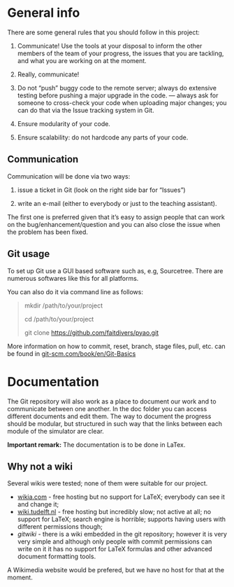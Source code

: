 # General info

There are some general rules that you should follow in this project:

1. Communicate!  Use the tools at your disposal to inform the other members of the team of your progress, the issues that you are tackling, and what you are working on at the moment.

2. Really, communicate!

3. Do not “push” buggy code to the remote server; always do extensive testing before pushing a major upgrade in the code. — always ask for someone to cross-check your code when uploading major changes; you can do that via the Issue tracking system in Git.

4. Ensure modularity of your code.

5. Ensure scalability: do not hardcode any parts of your code.

## Communication
Communication will be done via two ways:

1. issue a ticket in Git (look on the right side bar for “Issues”)

2. write an e-mail (either to everybody or just to the teaching assistant).

The first one is preferred given that it’s easy to assign people that can work on the bug/enhancement/question and you can also close the issue when the problem has been fixed. 

## Git usage

To set up Git use a GUI based software such as, e.g, Sourcetree. There are numerous softwares like this for all platforms.

You can also do it via command line as follows:

  > mkdir /path/to/your/project
  >
  > cd /path/to/your/project
  >
  > git clone https://github.com/faitdivers/pyao.git

More information on how to commit, reset, branch, stage files, pull, etc. can be found in [git-scm.com/book/en/Git-Basics](http://git-scm.com/book/en/Git-Basics)

# Documentation
The Git repository will also work as a place to document our work and to communicate between one another. In the doc folder you can access different documents and edit them. The way to document the progress should be modular, but structured in such way that the links between each module of the simulator are clear.

__Important remark:__ The documentation is to be done in LaTex.

## Why not a wiki

Several wikis were tested; none of them were suitable for our project.

- [wikia.com](http://wikia.com "") -  free hosting but no support for LaTeX; everybody can see it and change it;
- [wiki.tudelft.nl](http://wiki.tudelft.nl "") - free hosting but incredibly slow; not active at all; no support for LaTeX; search engine is horrible; supports having users with different permissions though;
- *gitwiki* - there is a wiki embedded in the git repository; however it is very very simple and although only people with commit permissions can write on it it has no support for LaTeX formulas 	and other advanced document formatting tools.

A Wikimedia website would be prefered, but we have no host for that at the moment.
